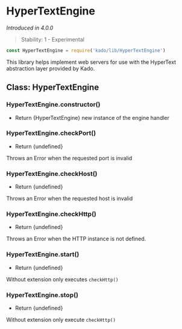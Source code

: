 # HyperTextEngine
*Introduced in 4.0.0*
> Stability: 1 - Experimental
```js
const HyperTextEngine = require('kado/lib/HyperTextEngine')
```
This library helps implement web servers for use with the HyperText abstraction
layer provided by Kado.

## Class: HyperTextEngine

### HyperTextEngine.constructor()
* Return {HyperTextEngine} new instance of the engine handler

### HyperTextEngine.checkPort()
* Return {undefined}

Throws an Error when the requested port is invalid

### HyperTextEngine.checkHost()
* Return {undefined}

Throws an Error when the requested host is invalid

### HyperTextEngine.checkHttp()
* Return {undefined}

Throws an Error when the HTTP instance is not defined.

### HyperTextEngine.start()
* Return {undefined}

Without extension only executes `checkHttp()`

### HyperTextEngine.stop()
* Return {undefined}

Without extension only execute `checkHttp()`
